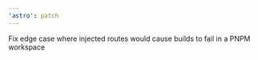 ```yaml
---
'astro': patch
---
```


Fix edge case where injected routes would cause builds to fail in a PNPM workspace
